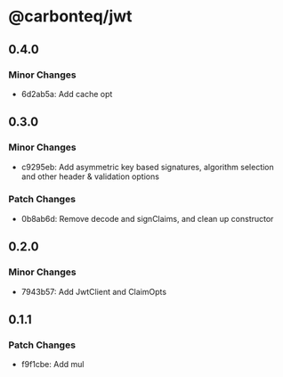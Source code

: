 # @carbonteq/jwt

## 0.4.0

### Minor Changes

- 6d2ab5a: Add cache opt

## 0.3.0

### Minor Changes

- c9295eb: Add asymmetric key based signatures, algorithm selection and other header & validation options

### Patch Changes

- 0b8ab6d: Remove decode and signClaims, and clean up constructor

## 0.2.0

### Minor Changes

- 7943b57: Add JwtClient and ClaimOpts

## 0.1.1

### Patch Changes

- f9f1cbe: Add mul
